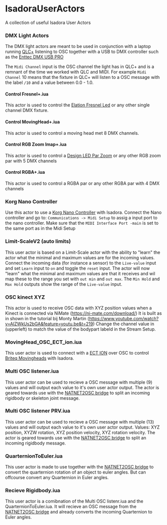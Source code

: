 # IsadoraUserActors
A collection of useful Isadora User Actors

### DMX Light Actors

The DMX light actors are meant to be used in conjunction with a laptop running [QLC+](http://www.qlcplus.org/) listening to OSC together with a USB to DMX controller such as the [Enttec DMX USB PRO](https://www.enttec.com/eu/products/controls/dmx-usb/dmx-usb-pro/)

The `Midi Channel` input is the OSC channel the light has in QLC+ and is a remnant of the time we worked with QLC and MIDI. For example `Midi Channel` 10 means that the fixture in QLC+ will listen to a OSC message with the label `/10` and a value between 0.0 - 1.0.

#### Control Fresnel+.iua

This actor is used to control the [Elation Fresnel Led](http://www.elationlighting.com/eled-fresnel-ii) or any other single channel DMX fixture.

#### Control MovingHead+.iua

This actor is used to control a moving head met 8 DMX channels.

#### Control RGB Zoom lmap+.iua

This actor is used to control a [Design LED Par Zoom](http://www.elationlighting.com/design-led-par-zoom) or any other RGB zoom par with 5 DMX channels

#### Control RGBA+.iua

This actor is used to control a RGBA par or any other RGBA par with 4 DMX channels

### Korg Nano Controller

Use this actor to use a [Korg Nano Controller](http://www.korg.com/us/products/computergear/nanokontrol2/) with Isadora. Connect the Nano controller and go to: `Communications -> Midi Setup` to assig a input port to the nano controller. Make sure that the `MIDI Interface Port -main` is set to the same port as in the Midi Setup

### Limit-ScaleV2 (auto limits)

This user actor is based on a Limit-Scale actor with the ability to "learn" the actor what the minimal and maximum values are for the incoming values. Connect the incoming data (for instance a sensor) to the `Live-value` input and set `Learn` input to `on` and toggle the `reset` input.
The actor will now "learn" what the minimal and maximum values are that it receives and wil map these to the range you set with `out min` and `out max`. The `Min Hold` and `Max Hold` outputs show the range of the `Live-value` input.

### OSC kinect XYZ

This actor is used to receive OSC data with XYZ position values when a Kinect is connected via NiMate (https://ni-mate.com/download/)
It is built as in shown in the tutorial bij Monty Martin (https://www.youtube.com/watch?v=AIZWkUs2bGA&feature=youtu.be&t=219)
Change the channel value in (upperleft) to match the value of the bodypart labeld in the Stream Setup.

### MovingHead_OSC_ECT_ion.iua

This user actor is used to connect with a [ECT ION](http://www.etcconnect.com/Products/Consoles/Eos-Family/Ion/Features.aspx) over OSC to control [Briteq Movingheads](https://briteq-lighting.com/bt-w19l10-zoom) with Isadora.

### Multi OSC listener.iua

This user actor can be used to recieve a OSC message with multiple (9) values and will output each value to it's own user actor output.
The actor is geared towards use with the [NATNET2OSC bridge](https://github.com/hku-ect/NatNet2OSCbridge) to split an incoming rigidbody or skeleton joint message.

### Multi OSC listener PRV.iua

This user actor can be used to recieve a OSC message with multiple (13) values and will output each value to it's own user actor output.
Values: XYZ position, XYZW rotation, XYZ position velocity, XYZ rotation velocity. 
The actor is geared towards use with the [NATNET2OSC bridge](https://github.com/hku-ect/NatNet2OSCbridge) to split an incoming rigidbody message.

### QuarternionToEuler.iua

This user actor is made to use together with the [NATNET2OSC bridge](https://github.com/hku-ect/NatNet2OSCbridge) to convert the quarternion rotation of an object to euler angles. But can offcourse convert any Quarternion in Euler angles.

### Recieve Rigidbody.iua

This user actor is a comibnation of the Multi OSC listenr.iua and the QuarternionToEuler.iua. It will recieve an OSC message from the [NATNET2OSC bridge](https://github.com/hku-ect/NatNet2OSCbridge) and already converts the incoming Quarternion to Euler angles.

